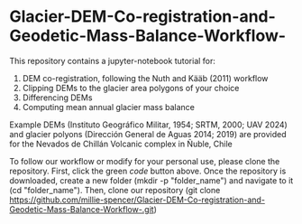 # Glacier-DEM-Co-registration-and-Geodetic-Mass-Balance-Workflow-

This repository contains a jupyter-notebook tutorial for: 
1. DEM co-registration, following the Nuth and Kääb (2011) workflow
2. Clipping DEMs to the glacier area polygons of your choice
3. Differencing DEMs
4. Computing mean annual glacier mass balance 

Example DEMs (Instituto Geográfico Militar, 1954; SRTM, 2000; UAV 2024) and glacier polyons (Dirección General de Aguas 2014; 2019) are provided for the Nevados de Chillán Volcanic complex in Ñuble, Chile 

To follow our workflow or modify for your personal use, please clone the repository. 
First, click the green *code* button above. 
Once the repository is downloaded, create a new folder (mkdir -p "folder_name") and navigate to it (cd "folder_name"). 
Then, clone our repository (git clone https://github.com/millie-spencer/Glacier-DEM-Co-registration-and-Geodetic-Mass-Balance-Workflow-.git)


